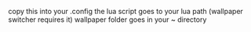 copy this into your .config
the lua script goes to your lua path (wallpaper switcher requires it)
wallpaper folder goes in your ~ directory
